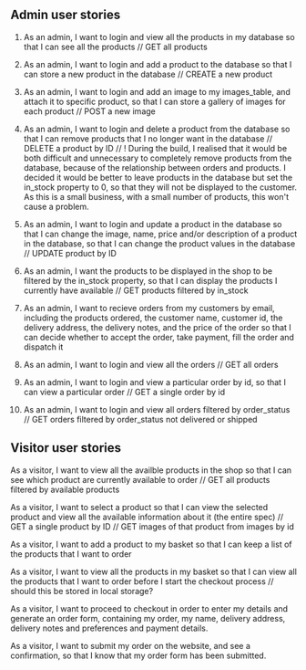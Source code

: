 ## Admin user stories

1. As an admin, I want to login and view all the products in my database so that I can see all the products
// GET all products

2. As an admin, I want to login and add a product to the database so that I can store a new product in the database
// CREATE a new product

3. As an admin, I want to login and add an image to my images_table, and attach it to specific product, so that I can store a gallery of images for each product
// POST a new image 

3. As an admin, I want to login and delete a product from the database so that I can remove products that I no longer want in the database
// DELETE a product by ID
// ! During the build, I realised that it would be both difficult and unnecessary to completely remove products from the database, because of the relationship between orders and products. I decided it would be better to leave products in the database but set the in_stock property to 0, so that they will not be displayed to the customer. As this is a small business, with a small number of products, this won't cause a problem.  

4. As an admin, I want to login and update a product in the database so that I can change the image, name, price and/or description of a product in the database, so that I can change the product values in the database
// UPDATE product by ID

5. As an admin, I want the products to be displayed in the shop to be filtered by the in_stock property, so that I can display the products I currently have available
// GET products filtered by in_stock

6. As an admin, I want to recieve orders from my customers by email, including the products ordered, the customer name, customer id, the delivery address, the delivery notes, and the price of the order so that I can decide whether to accept the order, take payment, fill the order and dispatch it

7. As an admin, I want to login and view all the orders
// GET all orders

8. As an admin, I want to login and view a particular order by id, so that I can view a particular order
// GET a single order by id

8. As an admin, I want to login and view all orders filtered by order_status
// GET orders filtered by order_status not delivered or shipped 


## Visitor user stories

As a visitor, I want to view all the availble products in the shop so that I can see which product are currently available to order
// GET all products filtered by available products

As a visitor, I want to select a product so that I can view the selected product and view all the available information about it (the entire spec)
// GET a single product by ID
// GET images of that product from images by id 

As a visitor, I want to add a product to my basket so that I can keep a list of the products that I want to order

As a visitor, I want to view all the products in my basket so that I can view all the products that I want to order before I start the checkout process // should this be stored in local storage?  

As a visitor, I want to proceed to checkout in order to enter my details and generate an order form, containing my order, my name, delivery address, delivery notes and preferences and payment details. 

As a visitor, I want to submit my order on the website, and see a confirmation, so that I know that my order form has been submitted. 






